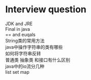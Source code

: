 # Interview question
JDK and JRE<br>
Final in java<br>
== and euqals<br>
String类的常用方法<br>
java中操作字符串的类有哪些<br>
如何将字符串反转<br>
普通类 抽象类 和接口有什么区别<br>
java中的io流分几种<br>
list set map<br>
